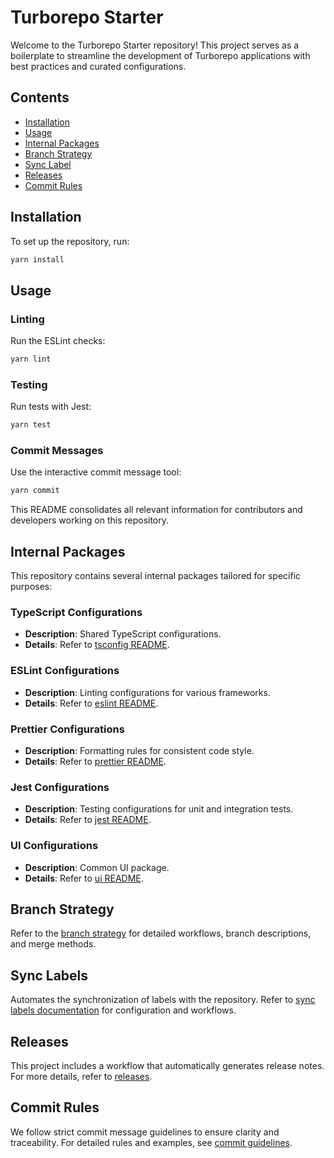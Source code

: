 # Turborepo Starter

Welcome to the Turborepo Starter repository! This project serves as a
boilerplate to streamline the development of Turborepo applications with best
practices and curated configurations.

## Contents

- [Installation](#installation)
- [Usage](#usage)
- [Internal Packages](#internal-packages)
- [Branch Strategy](#branch-strategy)
- [Sync Label](#sync-labels)
- [Releases](#releases)
- [Commit Rules](#commit-rules)

## Installation

To set up the repository, run:

```sh
yarn install
```

## Usage

### Linting

Run the ESLint checks:

```sh
yarn lint
```

### Testing

Run tests with Jest:

```sh
yarn test
```

### Commit Messages

Use the interactive commit message tool:

```sh
yarn commit
```

This README consolidates all relevant information for contributors and
developers working on this repository.

## Internal Packages

This repository contains several internal packages tailored for specific
purposes:

### TypeScript Configurations

- **Description**: Shared TypeScript configurations.
- **Details**: Refer to [tsconfig README](packages/tsconfig/README.md).

### ESLint Configurations

- **Description**: Linting configurations for various frameworks.
- **Details**: Refer to [eslint README](packages/eslint/README.md).

### Prettier Configurations

- **Description**: Formatting rules for consistent code style.
- **Details**: Refer to [prettier README](packages/prettier/README.md).

### Jest Configurations

- **Description**: Testing configurations for unit and integration tests.
- **Details**: Refer to [jest README](packages/jest/README.md).

### UI Configurations

- **Description**: Common UI package.
- **Details**: Refer to [ui README](packages/ui/README.md).

## Branch Strategy

Refer to the [branch strategy](docs/branch-strategy.md) for detailed workflows,
branch descriptions, and merge methods.

## Sync Labels

Automates the synchronization of labels with the repository. Refer to
[sync labels documentation](docs/sync-labels.md) for configuration and
workflows.

## Releases

This project includes a workflow that automatically generates release notes. For
more details, refer to [releases](/docs/releases.md).

## Commit Rules

We follow strict commit message guidelines to ensure clarity and traceability.
For detailed rules and examples, see [commit guidelines](docs/commit.md).
